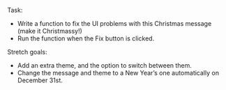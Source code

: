 Task:
- Write a function to fix the UI problems with this Christmas message (make it Christmassy!)
- Run the function when the Fix button is clicked.

Stretch goals:
- Add an extra theme, and the option to switch between them.
- Change the message and theme to a New Year’s one automatically on December 31st.